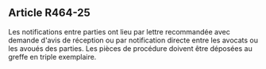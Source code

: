 Article R464-25
----
Les notifications entre parties ont lieu par lettre recommandée avec demande
d'avis de réception ou par notification directe entre les avocats ou les avoués
des parties. Les pièces de procédure doivent être déposées au greffe en triple
exemplaire.
